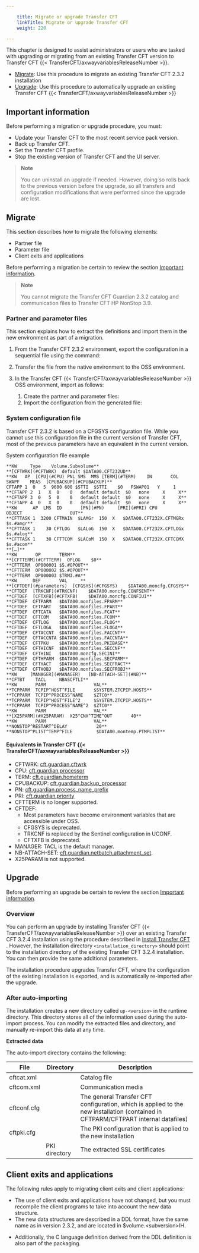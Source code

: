 ```yaml
---

    title: Migrate or upgrade Transfer CFT
    linkTitle: Migrate or upgrade Transfer CFT
    weight: 220

---
```

This chapter is designed to assist administrators or users who are tasked with upgrading or migrating from an existing Transfer CFT version to Transfer CFT {{< TransferCFT/axwayvariablesReleaseNumber  >}}.

- [Migrate](#Migrate): Use this procedure to migrate an existing Transfer CFT 2.3.2 installation
- [Upgrade](#Upgrade): Use this procedure to automatically upgrade an existing Transfer CFT {{< TransferCFT/axwayvariablesReleaseNumber >}}

<span id="Importan"></span>

## Important information

Before performing a migration or upgrade procedure, you must:

- Update your Transfer CFT to the most recent service pack version.
- Back up Transfer CFT.
- Set the Transfer CFT profile.
- Stop the existing version of Transfer CFT and the UI server.

> **Note**
>
> You can uninstall an upgrade if needed. However, doing so rolls back to the previous version before the upgrade, so all transfers and configuration modifications that were performed since the upgrade are lost.

<span id="Migrate"></span>

## Migrate

This section describes how to migrate the following elements:

- Partner file
- Parameter file
- Client exits and applications

Before performing a migration be certain to review the section [Important information](#Importan).

> **Note**
>
> You cannot migrate the Transfer CFT Guardian 2.3.2 catalog and communication files to Transfer CFT HP NonStop 3.9.

### Partner and parameter files

This section explains how to extract the definitions and import them in the new environment as part of a migration.

1. From the Transfer CFT 2.3.2 environment, export the configuration in a sequential file using the command:
1. Transfer the file from the native environment to the OSS environment.
1. In the Transfer CFT {{< TransferCFT/axwayvariablesReleaseNumber >}} OSS environment, import as follows:

    1.  Create the partner and parameter files:
    2.  Import the configuration from the generated file:

### System configuration file

Transfer CFT 2.3.2 is based on a CFGSYS configuration file. While you cannot use this configuration file in the current version of Transfer CFT, most of the previous parameters have an equivalent in the current version.

<span class="autonumber"></span>System configuration file example

```
**KW     Type    Volume.Subvolume**
**[CFTWRK](#CFTWRK)  default $DATA00.CFT232UD**
**KW   AP  [CPU](#CPU) PNL SMS  MMS [TERM](#TERM)    IN       COL  SWAPF    MEAS  [CPUBACKUP](#CPUBACKUP)**
CFTAPP 1  0   5  9600 600 $STTI  $STTI    $0   FSWAP01   Y     1
**CFTAPP 2  1   X  0    0   default default  $0   none     X     X**
**CFTAPP 3  0   5  0    0   default default  $0   none     X     X**
**CFTAPP 4  0   X  0    0   default default  $0   none     X     X**
**KW      AP  LMS  ID       [PN](#PN)     [PRI](#PRI) CPU  OBJECT                  OUT**
**CFTTASK 1  3200 CFTMAIN  $LAMGr  150  X   $DATA00.CFT232X.CFTMGRx   $s.#amgr**
**CFTTASK 1    30 CFTLOG   $LALoG  150  X   $DATA00.CFT232X.CFTLOGx   $s.#alog**
**CFTTASK 1    30 CFTTCOM  $LACoM  150  X   $DATA00.CFT232X.CFTCOMX   $s.#acom**
**[…]**
**KW       OP       TERM**
**[CFTTERM](#CFTTERM)  OPLOG    $0**
**CFTTERM  OP000001 $S.#OPOUT**
**CFTTERM  OP000002 $S.#OPOUT**
**CFTTERM  OP000003 $TRM3.#A**
**KW      DEF       VAL     **
**[CFTDEF](#parameters)  [CFGSYS](#CFGSYS)    $DATA00.moncfg.CFGSYS**
**CFTDEF  [TRKCNF](#TRKCNF)    $DATA00.moncfg.CONFSENT**
**CFTDEF  [CFTXFB](#CFTXFB)    $DATA00.moncfg.CONFIUI**
**CFTDEF  CFTPARM   $DATA00.monfiles.FPARM**
**CFTDEF  CFTPART   $DATA00.monfiles.FPART**
**CFTDEF  CFTCATA   $DATA00.monfiles.FCAT**
**CFTDEF  CFTCOM    $DATA00.monfiles.FCOM**
**CFTDEF  CFTLOG    $DATA00.monfiles.FLOG**
**CFTDEF  CFTLOGA   $DATA00.monfiles.FLOGA**
**CFTDEF  CFTACCNT  $DATA00.monfiles.FACCNT**
**CFTDEF  CFTACCNTA $DATA00.monfiles.FACCNTA**
**CFTDEF  CFTPKU    $DATA00.monfiles.PKIBASE**
**CFTDEF  CFTHICNF  $DATA00.monfiles.SECCNF**
**CFTDEF  CFTHINI   $DATA00.moncfg.SECINI**
**CFTDEF  CFTHPARM  $DATA00.monfiles.SECPARM**
**CFTDEF  CFTHACT   $DATA00.monfiles.SECFRACT**
**CFTDEF  CFTHOBJ   $DATA00.monfiles.SECFROBJ**
**KW     [MANAGER](#MANAGER)   [NB-ATTACH-SET](#NB)**
**CFTBT    TACL     NBASCFTLI**
**KW       PARM                  VAL**
**TCPPARM  TCPIP^HOST^FILE       $SYSTEM.ZTCPIP.HOSTS**
**TCPPARM  TCPIP^PROCESS^NAME    $ZTC0**
**TCPPARM  TCPIP^HOST^FILE^2     $SYSTEM.ZTCPIP.HOSTS**
**TCPPARM  TCPIP^PROCESS^NAME^2  $ZTC0**
**KW       PARM                  VAL**
**[X25PARM](#X25PARAM)  X25^CNX^TIME^OUT       40**
**KW       PARM                  VAL**
**NONSTOP^RESTART^DELAY           20**
**NONSTOP^PLIST^TEMP^FILE         $DATA00.montemp.PTMPLIST**
```

#### Equivalents in Transfer CFT {{< TransferCFT/axwayvariablesReleaseNumber  >}}

- <span id="CFTWRK"></span>CFTWRK:
    [cft.guardian.cftwrk](../intro_os_features/hp_ns_batch#cft.guardian.cftwrk)
- <span id="CPU"></span>CPU: [cft.guardian.processor](../intro_os_features/hp_ns_batch#cft.guardian.processor)
- <span id="TERM"></span>TERM: [cft.guardian.hometerm](../intro_os_features/hp_ns_batch#cft.guardian.hometerm)
- <span id="CPUBACKUP"></span>CPUBACKUP: [cft.guardian.backup\_processor](../intro_os_features/hp_ns_batch#cft.guardian.backup_processor)
- <span id="PN"></span>PN: [cft.guardian.process\_name\_prefix](../intro_os_features/hp_ns_batch#cft.guardian.process_name_prefix)
- <span id="PRI"></span>PRI: [cft.guardian.priority](../intro_os_features/hp_ns_batch#cft.guardian.priority)
- <span id="CFTTERM"></span>CFTTERM is no longer supported.
- <span id="parameters"></span>CFTDEF:
    -   Most parameters have become environment variables that are accessible under OSS.
    -   <span id="CFGSYS"></span>CFGSYS is deprecated.
    -   <span id="TRKCNF"></span>TRKCNF is replaced by the Sentinel configuration in UCONF.
    -   <span id="CFTXFB"></span>CFTXFB is deprecated.
- <span id="MANAGER"></span>MANAGER: TACL is the default manager.
- <span id="NB"></span>NB-ATTACH-SET: [cft.guardian.netbatch.attachment\_set](../intro_os_features/hp_ns_batch#cft.guardian.netbatch.attachment_set).
- <span id="X25PARAM"></span>X25PARAM is not supported.

<span id="Upgrade"></span>

## Upgrade

Before performing an upgrade be certain to review the section [Important information](#Importan).

### Overview

You can perform an upgrade by installing Transfer CFT {{< TransferCFT/axwayvariablesReleaseNumber  >}} over an existing Transfer CFT 3.2.4 installation using the procedure described in <a href="" class="MCXref xref">Install Transfer CFT</a> . However, the installation directory <span class="code">`<installation_directory>`</span> should point to the installation directory of the existing Transfer CFT 3.2.4 installation. You can then provide the same additional parameters.

The installation procedure upgrades Transfer CFT, where the configuration of the existing installation is exported, and is automatically re-imported after the upgrade.

### After auto-importing

The installation creates a new directory called <span class="code">`up-<version>`</span> in the runtime directory. This directory stores all of the information used during the auto-import process. You can modify the extracted files and directory, and manually re-import this data at any time.

****Extracted data****

The auto-import directory contains the following:


| File  | Directory  | Description  |
| --- | --- | --- |
| cftcat.xml  |   | Catalog file  |
| cftcom.xml  |   | Communication media  |
| cftconf.cfg  |   | The general Transfer CFT configuration, which is applied to the new installation (contained in CFTPARM/CFTPART internal datafiles)  |
| cftpki.cfg  |   | The PKI configuration that is applied to the new installation  |
|   | PKI directory  | The extracted SSL certificates  |


## Client exits and applications

The following rules apply to migrating client exits and client applications:

- The use of client exits and applications have not changed, but you must recompile the client programs to take into account the new data structure.
- The new data structures are described in a DDL format, have the same name as in version 2.3.2, and are located in $volume.&lt;subversion>IH.

<!-- -->

- Additionally, the C language definition derived from the DDL definition is also part of the packaging.

